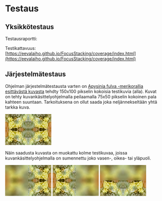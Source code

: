 # Testaus

## Yksikkötestaus

Testausraportti: 

Testikattavuus: [https://eevalaiho.github.io/FocusStacking/coverage/index.html](https://eevalaiho.github.io/FocusStacking/coverage/index.html)


## Järjestelmätestaus

Ohjelman järjestelmätestausta varten on [Apysinia fulva -merikorallia esittävästä kuvasta](https://free-images.com/display/aplysina_fulva_png.html) tehdty 150x100 pikselin kokoisia testikuvia (alla). Kuvat on tehty kuvankäsittelyohjelmalla peilaamalla 75x50 pikselin kokoinen pala kahteen suuntaan. Tarkoituksena on ollut saada joka neljännekseltään yhtä tarkka kuva. 

![Tarkka](../application/src/main/resources/150x100-koralli-mirrored-sharp.png "Tarkka")

Näin saadusta kuvasta on muokattu kolme testikuvaa, joissa kuvankäsittelyohjelmalla on sumennettu joko vasen-, oikea- tai yläpuoli. 

![Vasemmalta blurri](../application/src/main/resources/150x100-koralli-mirrored-left-blur.png "Vasemmalta blurri")
![Oikealta blurri](../application/src/main/resources/150x100-koralli-mirrored-right-blur.png "Oikealta blurri")
![Ylhäältä blurri](../application/src/main/resources/150x100-koralli-mirrored-top-blur.png "Ylhäältä blurri")
